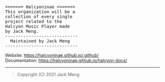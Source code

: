 <html><pre>
======= Halcyoninae =======
This organization will be a 
collection of every single
project related to the 
Halcyon Music Player made
by Jack Meng.
----------------------------
  Maintained by Jack Meng
----------------------------
</pre></html>


Website:
https://halcyoninae.github.io/.github/<br>
Documentation:
https://halcyoninae.github.io/halcyon-docs/
<hr>

> Copyright (C) 2021 Jack Meng
